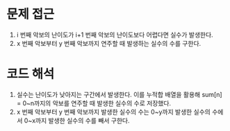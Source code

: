 # 문제 접근 #
1. i 번째 악보의 난이도가 i+1 번째 악보의 난이도보다 어렵다면 실수가 발생한다.
2. x 번째 악보부터 y 번째 악보까지 연주할 때 발생하는 실수의 수를 구한다.

# 코드 해석 #
1. 실수는 난이도가 낮아지는 구간에서 발생한다. 이를 누적합 배열을 활용해 sum[n] = 0~n까지의 악보를 연주할 때 발생한 실수의 수로 저장했다.
2. x 번째 악보부터 y 번째 악보까지 발생한 실수의 수는 0~y까지 발생한 실수의 수에서 0~x까지 발생한 실수의 수를 빼서 구한다.
